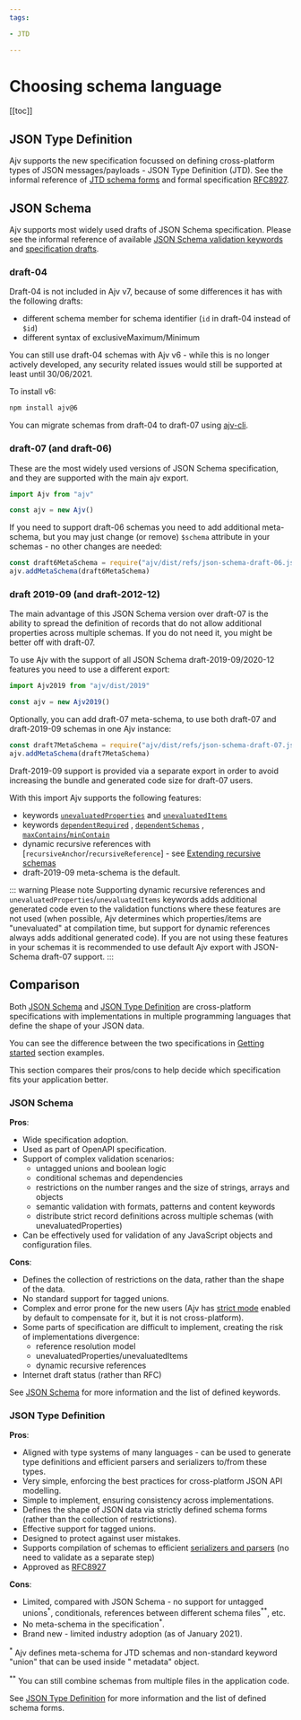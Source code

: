 ```yaml
---
tags:

- JTD

---
```


# Choosing schema language

[[toc]]

## JSON Type Definition

Ajv supports the new specification focussed on defining cross-platform types of JSON messages/payloads - JSON Type
Definition (JTD). See the informal reference of [JTD schema forms](../json-type-definition) and formal
specification [RFC8927](https://datatracker.ietf.org/doc/rfc8927/).

## JSON Schema

Ajv supports most widely used drafts of JSON Schema specification. Please see the informal reference of
available [JSON Schema validation keywords](../json-schema)
and [specification drafts](https://json-schema.org/specification.html).

### draft-04

Draft-04 is not included in Ajv v7, because of some differences it has with the following drafts:

- different schema member for schema identifier (`id` in draft-04 instead of `$id`)
- different syntax of exclusiveMaximum/Minimum

You can still use draft-04 schemas with Ajv v6 - while this is no longer actively developed, any security related issues
would still be supported at least until 30/06/2021.

To install v6:

```bash
npm install ajv@6
```

You can migrate schemas from draft-04 to draft-07 using [ajv-cli](https://github.com/ajv-validator/ajv-cli).

### draft-07 (and draft-06)

These are the most widely used versions of JSON Schema specification, and they are supported with the main ajv export.

```javascript
import Ajv from "ajv"

const ajv = new Ajv()
```

If you need to support draft-06 schemas you need to add additional meta-schema, but you may just change (or
remove) `$schema` attribute in your schemas - no other changes are needed:

```javascript
const draft6MetaSchema = require("ajv/dist/refs/json-schema-draft-06.json")
ajv.addMetaSchema(draft6MetaSchema)
```

### draft 2019-09 (and draft-2012-12)

The main advantage of this JSON Schema version over draft-07 is the ability to spread the definition of records that do
not allow additional properties across multiple schemas. If you do not need it, you might be better off with draft-07.

To use Ajv with the support of all JSON Schema draft-2019-09/2020-12 features you need to use a different export:

```javascript
import Ajv2019 from "ajv/dist/2019"

const ajv = new Ajv2019()
```

Optionally, you can add draft-07 meta-schema, to use both draft-07 and draft-2019-09 schemas in one Ajv instance:

```javascript
const draft7MetaSchema = require("ajv/dist/refs/json-schema-draft-07.json")
ajv.addMetaSchema(draft7MetaSchema)
```

Draft-2019-09 support is provided via a separate export in order to avoid increasing the bundle and generated code size
for draft-07 users.

With this import Ajv supports the following features:

- keywords [`unevaluatedProperties`](../json-schema.md#unevaluatedproperties)
  and [`unevaluatedItems`](../json-schema.md#unevaluateditems)
- keywords [`dependentRequired`](../json-schema.md#dependentrequired)
  , [`dependentSchemas`](../json-schema.md#dependentschemas)
  , [`maxContains`/`minContain`](../json-schema.md#maxcontains--mincontains)
- dynamic recursive references with [`recursiveAnchor`/`recursiveReference`] -
  see [Extending recursive schemas](./combining-schemas.md#extending-recursive-schemas)
- draft-2019-09 meta-schema is the default.

::: warning Please note Supporting dynamic recursive references and `unevaluatedProperties`/`unevaluatedItems` keywords
adds additional generated code even to the validation functions where these features are not used (when possible, Ajv
determines which properties/items are "unevaluated" at compilation time, but support for dynamic references always adds
additional generated code). If you are not using these features in your schemas it is recommended to use default Ajv
export with JSON-Schema draft-07 support.
:::

## Comparison

Both [JSON Schema](../json-schema.md) and [JSON Type Definition](../json-type-definition.md) are cross-platform
specifications with implementations in multiple programming languages that define the shape of your JSON data.

You can see the difference between the two specifications in [Getting started](./getting-started) section examples.

This section compares their pros/cons to help decide which specification fits your application better.

### JSON Schema

**Pros**:

- Wide specification adoption.
- Used as part of OpenAPI specification.
- Support of complex validation scenarios:
    - untagged unions and boolean logic
    - conditional schemas and dependencies
    - restrictions on the number ranges and the size of strings, arrays and objects
    - semantic validation with formats, patterns and content keywords
    - distribute strict record definitions across multiple schemas (with unevaluatedProperties)
- Can be effectively used for validation of any JavaScript objects and configuration files.

**Cons**:

- Defines the collection of restrictions on the data, rather than the shape of the data.
- No standard support for tagged unions.
- Complex and error prone for the new users (Ajv has [strict mode](../strict-mode) enabled by default to compensate for
  it, but it is not cross-platform).
- Some parts of specification are difficult to implement, creating the risk of implementations divergence:
    - reference resolution model
    - unevaluatedProperties/unevaluatedItems
    - dynamic recursive references
- Internet draft status (rather than RFC)

See [JSON Schema](../json-schema.md) for more information and the list of defined keywords.

### JSON Type Definition

**Pros**:

- Aligned with type systems of many languages - can be used to generate type definitions and efficient parsers and
  serializers to/from these types.
- Very simple, enforcing the best practices for cross-platform JSON API modelling.
- Simple to implement, ensuring consistency across implementations.
- Defines the shape of JSON data via strictly defined schema forms (rather than the collection of restrictions).
- Effective support for tagged unions.
- Designed to protect against user mistakes.
- Supports compilation of schemas to
  efficient [serializers and parsers](./getting-started.md#parsing-and-serializing-json) (no need to validate as a
  separate step)
- Approved as [RFC8927](https://datatracker.ietf.org/doc/rfc8927/)

**Cons**:

- Limited, compared with JSON Schema - no support for untagged unions<sup>\*</sup>, conditionals, references between
  different schema files<sup>\*\*</sup>, etc.
- No meta-schema in the specification<sup>\*</sup>.
- Brand new - limited industry adoption (as of January 2021).

<sup>\*</sup> Ajv defines meta-schema for JTD schemas and non-standard keyword "union" that can be used inside "
metadata" object.

<sup>\*\*</sup> You can still combine schemas from multiple files in the application code.

See [JSON Type Definition](../json-type-definition.md) for more information and the list of defined schema forms.
